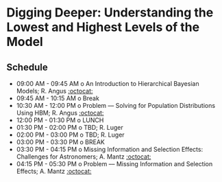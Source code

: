# Digging Deeper: Understanding the Lowest and Highest Levels of the Model

## Schedule

 * 09:00 AM - 09:45 AM  o  An Introduction to Hierarchical Bayesian Models; R. Angus [:octocat:](https://github.com/RuthAngus)
 * 09:45 AM - 10:15 AM  o  Break
 * 10:30 AM - 12:00 PM  o  Problem –– Solving for Population Distributions Using HBM; R. Angus [:octocat:](https://github.com/RuthAngus)
 * 12:00 PM - 01:30 PM  o  LUNCH
 * 01:30 PM - 02:00 PM  o  TBD; R. Luger
 * 02:00 PM - 03:00 PM  o  TBD; R. Luger
 * 03:00 PM - 03:30 PM  o  BREAK
 * 03:30 PM - 04:15 PM  o  Missing Information and Selection Effects: Challenges for Astronomers; A. Mantz [:octocat:](https://github.com/abmantz)
 * 04:15 PM - 05:30 PM  o  Problem –– Missing Information and Selection Effects; A. Mantz [:octocat:](https://github.com/abmantz)
